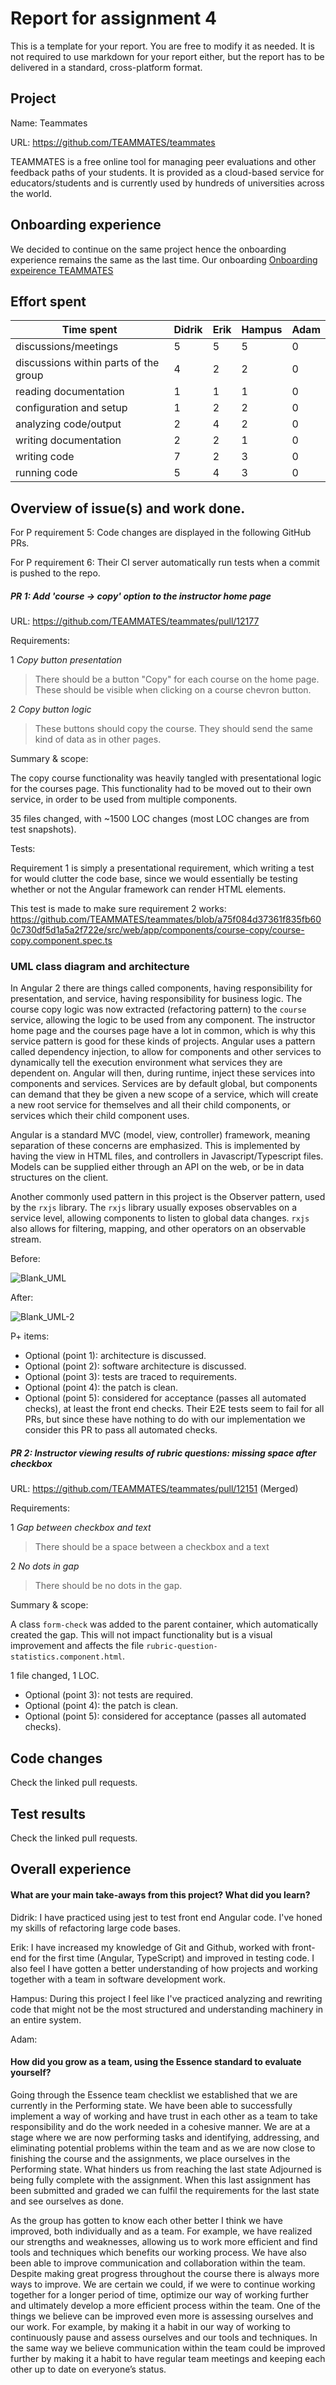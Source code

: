 # Report for assignment 4

This is a template for your report. You are free to modify it as needed.
It is not required to use markdown for your report either, but the report
has to be delivered in a standard, cross-platform format.

## Project

Name: Teammates

URL: https://github.com/TEAMMATES/teammates

TEAMMATES is a free online tool for managing peer evaluations and other feedback paths of your students. It is provided as a cloud-based service for educators/students and is currently used by hundreds of universities across the world.

## Onboarding experience

We decided to continue on the same project hence the onboarding experience remains the same as the last time. Our onboarding [Onboarding expeirence TEAMMATES](https://github.com/soffan-group-20/teammates/issues/1)

## Effort spent

| Time spent                            | Didrik | Erik   | Hampus | Adam   |
| ------------------------------------- | ------ | ------ | ------ | ------ |
| discussions/meetings                  | 5      | 5      | 5      | 0      |
| discussions within parts of the group | 4      | 2      | 2      | 0      |
| reading documentation                 | 1      | 1      | 1      | 0      |
| configuration and setup               | 1      | 2      | 2      | 0      |
| analyzing code/output                 | 2      | 4      | 2      | 0      |
| writing documentation                 | 2      | 2      | 1      | 0      |
| writing code                          | 7      | 2      | 3      | 0      |
| running code                          | 5      | 4      | 3      | 0      |

## Overview of issue(s) and work done.

For P requirement 5: Code changes are displayed in the following GitHub PRs.

For P requirement 6: Their CI server automatically run tests when a commit is pushed to the repo.

##### PR 1: Add 'course -> copy' option to the instructor home page

URL: https://github.com/TEAMMATES/teammates/pull/12177

Requirements:

1 *Copy button presentation*

> There should be a button "Copy" for each course on the home page. These should be visible when clicking on a course chevron button.

2 *Copy button logic*

> These buttons should copy the course. They should send the same kind of data as in other pages.

Summary & scope:

The copy course functionality was heavily tangled with presentational logic for the courses page. This functionality had to be moved out to their own service, in order to be used from multiple components.

35 files changed, with ~1500 LOC changes (most LOC changes are from test snapshots).

Tests:

Requirement 1 is simply a presentational requirement, which writing a test for would clutter the code base, since we would essentially be testing whether or not the Angular framework can render HTML elements.

This test is made to make sure requirement 2 works: https://github.com/TEAMMATES/teammates/blob/a75f084d37361f835fb600c730df5d1a5a2f722e/src/web/app/components/course-copy/course-copy.component.spec.ts

### UML class diagram and architecture

In Angular 2 there are things called components, having responsibility for presentation, and service, having responsibility for business logic. The course copy logic was now extracted (refactoring pattern) to the `course` service, allowing the logic to be used from any component. The instructor home page and the courses page have a lot in common, which is why this service pattern is good for these kinds of projects. Angular uses a pattern called dependency injection, to allow for components and other services to dynamically tell the execution environment what services they are dependent on. Angular will then, during runtime, inject these services into components and services. Services are by default global, but components can demand that they be given a new scope of a service, which will create a new root service for themselves and all their child components, or services which their child component uses.

Angular is a standard MVC (model, view, controller) framework, meaning separation of these concerns are emphasized. This is implemented by having the view in HTML files, and controllers in Javascript/Typescript files. Models can be supplied either through an API on the web, or be in data structures on the client.

Another commonly used pattern in this project is the Observer pattern, used by the `rxjs` library. The `rxjs` library usually exposes observables on a service level, allowing components to listen to global data changes. `rxjs` also allows for filtering, mapping, and other operators on an observable stream.

Before:

![Blank_UML](https://user-images.githubusercontent.com/5240046/223676185-93346e94-ae8a-4fab-b1f6-ce9f09a219e9.png)

After:

![Blank_UML-2](https://user-images.githubusercontent.com/5240046/223676206-9ee5a639-8cc9-4516-be2c-988786117619.png)

P+ items:

- Optional (point 1): architecture is discussed.
- Optional (point 2): software architecture is discussed.
- Optional (point 3): tests are traced to requirements.
- Optional (point 4): the patch is clean.
- Optional (point 5): considered for acceptance (passes all automated checks), at least the front end checks. Their E2E tests seem to fail for all PRs, but since these have nothing to do with our implementation we consider this PR to pass all automated checks.

##### PR 2: Instructor viewing results of rubric questions: missing space after checkbox

URL: https://github.com/TEAMMATES/teammates/pull/12151 (Merged)

Requirements:

1 *Gap between checkbox and text*

> There should be a space between a checkbox and a text

2 *No dots in gap*

> There should be no dots in the gap.

Summary & scope:

A class `form-check` was added to the parent container, which automatically created the gap. This will not impact functionality but is a visual improvement and affects the file `rubric-question-statistics.component.html`.

1 file changed, 1 LOC.

- Optional (point 3): not tests are required.
- Optional (point 4): the patch is clean.
- Optional (point 5): considered for acceptance (passes all automated checks).

## Code changes

Check the linked pull requests.

## Test results

Check the linked pull requests.

## Overall experience

#### What are your main take-aways from this project? What did you learn?
Didrik: I have practiced using jest to test front end Angular code. I've honed my skills of refactoring large code bases.

Erik: I have increased my knowledge of Git and Github, worked with front-end for the first time (Angular, TypeScript) and improved in testing code. I also feel I have gotten a better understanding of how projects and working together with a team in software development work.

Hampus: During this project I feel like I've practiced analyzing and rewriting code that might not be the most structured and understanding machinery in an entire system.

Adam:

#### How did you grow as a team, using the Essence standard to evaluate yourself?

Going through the Essence team checklist we established that we are currently in the Performing state. We have been able to successfully implement a way of working and have trust in each other as a team to take responsibility and do the work needed in a cohesive manner. We are at a stage where we are now performing tasks and identifying, addressing, and eliminating potential problems within the team and as we are now close to finishing the course and the assignments, we place ourselves in the Performing state. What hinders us from reaching the last state Adjourned is being fully complete with the assignment. When this last assignment has been submitted and graded we can fulfil the requirements for the last state and see ourselves as done.

As the group has gotten to know each other better I think we have improved, both individually and as a team. For example, we have realized our strengths and weaknesses, allowing us to work more efficient and find tools and techniques which benefits our working process. We have also been able to improve communication and collaboration within the team. Despite making great progress throughout the course there is always more ways to improve. We are certain we could, if we were to continue working together for a longer period of time, optimize our way of working further and ultimately develop a more efficient process within the team. One of the things we believe can be improved even more is assessing ourselves and our work. For example, by making it a habit in our way of working to continuously pause and assess ourselves and our tools and techniques. In the same way we believe communication within the team could be improved further by making it a habit to have regular team meetings and keeping each other up to date on everyone’s status.
